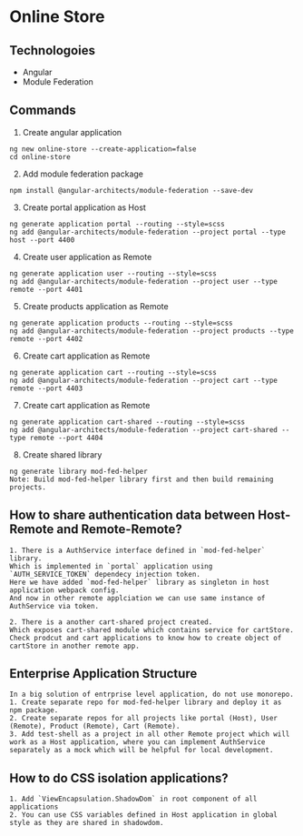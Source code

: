 # Online Store

## Technologoies
- Angular
- Module Federation

## Commands
1. Create angular application
```
ng new online-store --create-application=false
cd online-store
```
2. Add module federation package
```
npm install @angular-architects/module-federation --save-dev
```
3. Create portal application as Host
```
ng generate application portal --routing --style=scss
ng add @angular-architects/module-federation --project portal --type host --port 4400
```
4. Create user application as Remote
```
ng generate application user --routing --style=scss
ng add @angular-architects/module-federation --project user --type remote --port 4401
```
5. Create products application as Remote
```
ng generate application products --routing --style=scss
ng add @angular-architects/module-federation --project products --type remote --port 4402
```
6. Create cart application as Remote
```
ng generate application cart --routing --style=scss
ng add @angular-architects/module-federation --project cart --type remote --port 4403
```
7. Create cart application as Remote
```
ng generate application cart-shared --routing --style=scss
ng add @angular-architects/module-federation --project cart-shared --type remote --port 4404
```
8. Create shared library
```
ng generate library mod-fed-helper  
Note: Build mod-fed-helper library first and then build remaining projects.
```

## How to share authentication data between Host-Remote and Remote-Remote?
```
1. There is a AuthService interface defined in `mod-fed-helper` library.   
Which is implemented in `portal` application using `AUTH_SERVICE_TOKEN` dependecy injection token.  
Here we have added `mod-fed-helper` library as singleton in host application webpack config.  
And now in other remote applciation we can use same instance of AuthService via token.  
```
```
2. There is a another cart-shared project created.
Which exposes cart-shared module which contains service for cartStore.
Check prodcut and cart applications to know how to create object of cartStore in another remote app.  
```

## Enterprise Application Structure
```
In a big solution of entrprise level application, do not use monorepo.  
1. Create separate repo for mod-fed-helper library and deploy it as npm package.  
2. Create separate repos for all projects like portal (Host), User (Remote), Product (Remote), Cart (Remote).
3. Add test-shell as a project in all other Remote project which will work as a Host application, where you can implement AuthService separately as a mock which will be helpful for local development.  
```

## How to do CSS isolation applications?
```
1. Add `ViewEncapsulation.ShadowDom` in root component of all applications
2. You can use CSS variables defined in Host application in global style as they are shared in shadowdom.
```